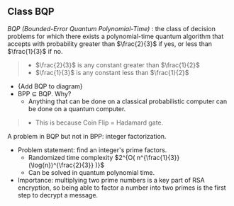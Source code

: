 ## Class BQP

*BQP (Bounded-Error Quantum Polynomial-Time)*
: the class of decision problems for which there exists a polynomial-time quantum algorithm
that accepts with probability greater than $\frac{2}{3}$ if yes, or less than $\frac{1}{3}$ if no.

> - $\frac{2}{3}$ is any constant greater than $\frac{1}{2}$     
> - $\frac{1}{3}$ is any constant less than $\frac{1}{2}$

- {Add BQP to diagram}
- BPP $\subseteq$ BQP. Why?
  - Anything that can be done on a classical probabilistic computer can be done on a quantum computer.
> - This is because Coin Flip = Hadamard gate.

A problem in BQP but not in BPP: integer factorization.
- Problem statement: find an integer's prime factors.
  - Randomized time complexity $2^{O( n^{\frac{1}{3}}(\log{n})^{\frac{2}{3}} )}$
  - Can be solved in quantum polynomial time.
- Importance: multiplying two prime numbers is a key part of RSA encryption, so being able to
factor a number into two primes is the first step to decrypt a message.
